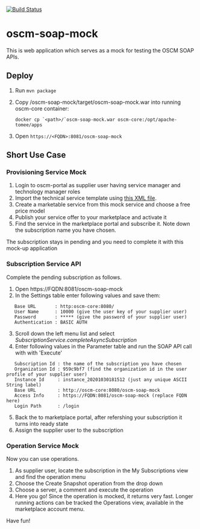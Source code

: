 [![Build Status](https://travis-ci.org/servicecatalog/oscm-soap-mock.svg?branch=master)](https://travis-ci.org/servicecatalog/oscm-soap-mock)

# oscm-soap-mock

This is web application which serves as a mock for testing the OSCM SOAP APIs.

## Deploy
1. Run `mvn package`
2. Copy /oscm-soap-mock/target/oscm-soap-mock.war into running oscm-core container:

   ``` docker cp `<path>/`oscm-soap-mock.war oscm-core:/opt/apache-tomee/apps ```
   
3. Open `https://<FQDN>:8081/oscm-soap-mock`

## Short Use Case
### Provisioning Service Mock
1. Login to oscm-portal as supplier user having service manager and technology manager roles
2. Import the technical service template using [this XML file](https://github.com/servicecatalog/oscm-soap-mock/blob/master/TechnicalService_SoapMock.xml).
3. Create a marketable service from this mock service and choose a free price model
4. Publish your service offer to your marketplace and activate it
5. Find the service in the marketplace portal and subscribe it.
   Note down the subscription name you have chosen.
   
The subscription stays in pending and you need to complete it with this mock-up application

### Subscription Service API ###
Complete the pending subscription as follows.
1. Open https://FQDN:8081/oscm-soap-mock 
2. In the Settings table enter following values and save them:
``` 
   Base URL       : http:oscm-core:8080/
   User Name      : 10000 (give the user key of your supplier user)
   Password       : ***** (give the password of your supplier user)
   Authentication : BASIC AUTH 
```
   
3. Scroll down the left menu list and select *SubscriptionService.completeAsyncSubscription*
4. Enter following values in the Parameter table and run the SOAP API call with with 'Execute'
```
   Subscription Id : the name of the subscription you have chosen
   Organization Id : 959c9bf7 (find the organization id in the user profile of your supplier user)
   Instance Id     : instance_20201030181512 (just any unique ASCII String label)   
   Base URL        : http://oscm-core:8080/oscm-soap-mock  
   Access Info     : https://FQDN:8081/oscm-soap-mock (replace FQDN here)   
   Login Path      : /login
```   
5. Back the to marketplace portal, after refershing your subscription it turns into ready state
6. Assign the supplier user to the subscription

### Operation Service Mock
Now you can use operations.
1. As supplier user, locate the subscription in the My Subscriptions view and find the operation menu
2. Choose the Create Snapshot operation from the drop down
3. Choose a server, a comment and execute the operation
4. Here you go! Since the operation is mocked, it returns very fast. Longer running actions can be tracked the Operations view, available in the marketplace account menu.

Have fun!
   
